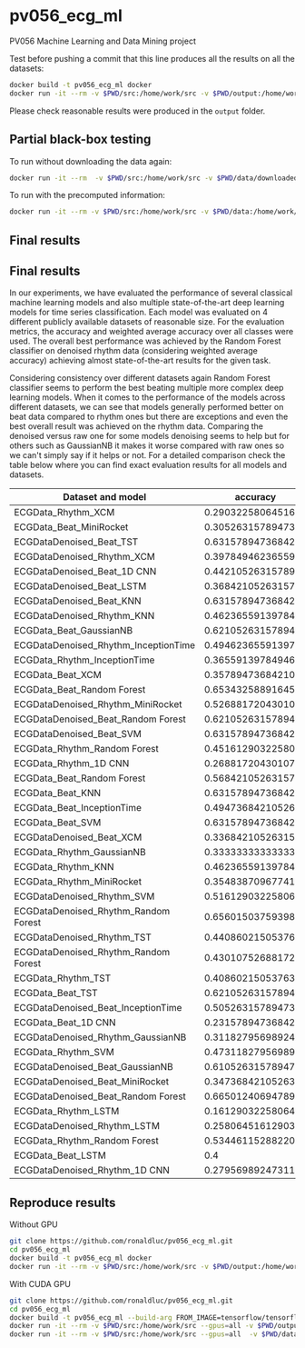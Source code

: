 # pv056_ecg_ml
PV056 Machine Learning and Data Mining project

Test before pushing a commit that this line produces all the results on all the datasets:
```bash
docker build -t pv056_ecg_ml docker
docker run -it --rm -v $PWD/src:/home/work/src -v $PWD/output:/home/work/output pv056_ecg_ml python3 main.py  
```
Please check reasonable results were produced in the `output` folder.

## Partial black-box testing
To run without downloading the data again:
```bash
docker run -it --rm  -v $PWD/src:/home/work/src -v $PWD/data/downloaded:/home/work/data/downloaded -v $PWD/output:/home/work/output pv056_ecg_ml python3 main.py
```

To run with the precomputed information:
```bash
docker run -it --rm -v $PWD/src:/home/work/src -v $PWD/data:/home/work/data -v $PWD/output:/home/work/output pv056_ecg_ml python3 main.py
```

## Final results

## Final results

In our experiments, we have evaluated the performance of several classical machine learning models and also multiple
 state-of-the-art deep learning models for time series classification. 
Each model was evaluated on 4 different publicly available datasets of reasonable size. 
For the evaluation metrics, the accuracy and weighted average accuracy over all classes were used. 
The overall best performance was achieved by the Random Forest classifier on denoised rhythm data (considering weighted average accuracy)
achieving almost state-of-the-art results for the given task.


Considering consistency over different datasets again Random Forest classifier seems to perform the best beating
multiple more complex deep learning models.
When it comes to the performance of the models across different datasets, we can see that models generally performed better on beat data compared to rhythm ones
but there are exceptions and even the best overall result was achieved on the rhythm data.
Comparing the denoised versus raw one for some models denoising seems to help but for others such as GaussianNB it makes it worse
compared with raw ones so we can't simply say if it helps or not.
For a detailed comparison check the table below where you can find exact evaluation results for all models and datasets.

|Dataset and model                   |accuracy          |macro avg         |weighted avg      |
|------------------------------------|------------------|------------------|------------------|
|ECGData_Rhythm_XCM                  |0.2903225806451613|0.2115053515053514|0.3112673964286868|
|ECGData_Beat_MiniRocket             |0.3052631578947368|0.1090877192982456|0.3541680517082179|
|ECGDataDenoised_Beat_TST            |0.631578947368421 |0.0958133971291865|0.5075295895240493|
|ECGDataDenoised_Rhythm_XCM          |0.3978494623655914|0.1850793650793651|0.3593241167434716|
|ECGDataDenoised_Beat_1D CNN         |0.4421052631578947|0.0980537042403168|0.4444376661735474|
|ECGDataDenoised_Beat_LSTM           |0.3684210526315789|0.0918803418803418|0.392442645074224 |
|ECGDataDenoised_Beat_KNN            |0.631578947368421 |0.0774193548387096|0.4889643463497453|
|ECGDataDenoised_Rhythm_KNN          |0.4623655913978494|0.1053921568627451|0.2923782416192283|
|ECGData_Beat_GaussianNB             |0.6210526315789474|0.094             |0.5042105263157896|
|ECGDataDenoised_Rhythm_InceptionTime|0.4946236559139785|0.3086106023606024|0.4813247535021728|
|ECGData_Rhythm_InceptionTime        |0.3655913978494624|0.1971626939368874|0.3427616434900514|
|ECGData_Beat_XCM                    |0.3578947368421052|0.1030194805194805|0.3756801093643198|
|ECGData_Beat_Random Forest          |0.6534325889164598|0.0897356270644602|0.5366401611460966|
|ECGDataDenoised_Rhythm_MiniRocket   |0.5268817204301075|0.3209472234986055|0.5216227142794894|
|ECGDataDenoised_Beat_Random Forest  |0.6210526315789474|0.0766233766233766|0.4839371155160628|
|ECGDataDenoised_Beat_SVM            |0.631578947368421 |0.0774193548387096|0.4889643463497453|
|ECGData_Rhythm_Random Forest        |0.4516129032258064|0.1037037037037037|0.2876941457586619|
|ECGData_Rhythm_1D CNN               |0.2688172043010752|0.12196935891715  |0.2295442222893964|
|ECGData_Beat_Random Forest          |0.5684210526315789|0.085375816993464 |0.4748194014447884|
|ECGData_Beat_KNN                    |0.631578947368421 |0.0774193548387096|0.4889643463497453|
|ECGData_Beat_InceptionTime          |0.4947368421052631|0.1759632690541781|0.4851013484123531|
|ECGData_Beat_SVM                    |0.631578947368421 |0.0774193548387096|0.4889643463497453|
|ECGDataDenoised_Beat_XCM            |0.3368421052631579|0.0819897084048027|0.3714182540399025|
|ECGData_Rhythm_GaussianNB           |0.3333333333333333|0.180896570551743 |0.3103156751655083|
|ECGData_Rhythm_KNN                  |0.4623655913978494|0.1053921568627451|0.2923782416192283|
|ECGData_Rhythm_MiniRocket           |0.3548387096774194|0.1943425119948417|0.365192997202478 |
|ECGDataDenoised_Rhythm_SVM          |0.5161290322580645|0.1911111111111111|0.3856630824372759|
|ECGDataDenoised_Rhythm_Random Forest|0.6560150375939849|0.3705734660240814|0.6060608752944004|
|ECGDataDenoised_Rhythm_TST          |0.4408602150537634|0.1858858858858859|0.3651457909522426|
|ECGDataDenoised_Rhythm_Random Forest|0.4301075268817204|0.1811077132178049|0.3621308705653185|
|ECGData_Rhythm_TST                  |0.4086021505376344|0.1808688387635756|0.332794351470073 |
|ECGData_Beat_TST                    |0.6210526315789474|0.1098434004474272|0.5148004238784881|
|ECGDataDenoised_Beat_InceptionTime  |0.5052631578947369|0.1028123249299719|0.4826890756302519|
|ECGData_Beat_1D CNN                 |0.231578947368421 |0.0841647241647241|0.2698441908968225|
|ECGDataDenoised_Rhythm_GaussianNB   |0.3118279569892473|0.148076923076923 |0.2747311827956989|
|ECGData_Rhythm_SVM                  |0.4731182795698925|0.1261297182349814|0.318216117027662 |
|ECGDataDenoised_Beat_GaussianNB     |0.6105263157894737|0.0768211920529801|0.4851864761240849|
|ECGDataDenoised_Beat_MiniRocket     |0.3473684210526316|0.1457886557886558|0.393583609373083 |
|ECGDataDenoised_Beat_Random Forest  |0.6650124069478908|0.0973467441815496|0.5483525323827746|
|ECGData_Rhythm_LSTM                 |0.1612903225806451|0.1083603896103896|0.1937374901084578|
|ECGDataDenoised_Rhythm_LSTM         |0.2580645161290322|0.2031450962368076|0.2660955812172456|
|ECGData_Rhythm_Random Forest        |0.5344611528822055|0.2782146696956576|0.4870055110658955|
|ECGData_Beat_LSTM                   |0.4               |0.0821848739495798|0.4095886775762937|
|ECGDataDenoised_Rhythm_1D CNN       |0.2795698924731182|0.1377998345740281|0.3081725766429201|



## Reproduce results

Without GPU
```bash
git clone https://github.com/ronaldluc/pv056_ecg_ml.git
cd pv056_ecg_ml
docker build -t pv056_ecg_ml docker
docker run -it --rm -v $PWD/src:/home/work/src -v $PWD/output:/home/work/output pv056_ecg_ml python3 main.py  
```

With CUDA GPU

```bash
git clone https://github.com/ronaldluc/pv056_ecg_ml.git
cd pv056_ecg_ml
docker build -t pv056_ecg_ml --build-arg FROM_IMAGE=tensorflow/tensorflow:latest-gpu docker
docker run -it --rm -v $PWD/src:/home/work/src --gpus=all -v $PWD/output:/home/work/output pv056_ecg_ml python3 main.py  
docker run -it --rm -v $PWD/src:/home/work/src --gpus=all  -v $PWD/data:/home/work/data -v $PWD/output:/home/work/output pv056_ecg_ml python3 main.py

```
